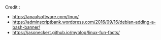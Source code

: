 Credit : 
- https://apaulsoftware.com/linux/
- https://adminscriptbank.wordpress.com/2016/09/16/debian-adding-a-bash-banner/
- https://jasoneckert.github.io/myblog/linux-fun-facts/
